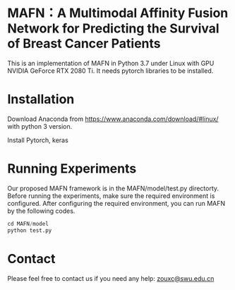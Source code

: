 # MAFN：A Multimodal Affinity Fusion Network for Predicting the Survival of Breast Cancer Patients

This is an implementation of MAFN in Python 3.7 under Linux with GPU NVIDIA GeForce RTX 2080 Ti. It needs pytorch libraries to be installed.

# Installation

Download Anaconda from https://www.anaconda.com/download/#linux/ with python 3 version.

Install Pytorch, keras

# Running Experiments

Our proposed MAFN framework is in the MAFN/model/test.py directorty. Before running the experiments, make sure the required environment is configured. After configuring the required environment, you can run MAFN by the following codes.

```python
cd MAFN/model
python test.py
```

# Contact

Please feel free to contact us if you need any help: 
zouxc@swu.edu.cn
